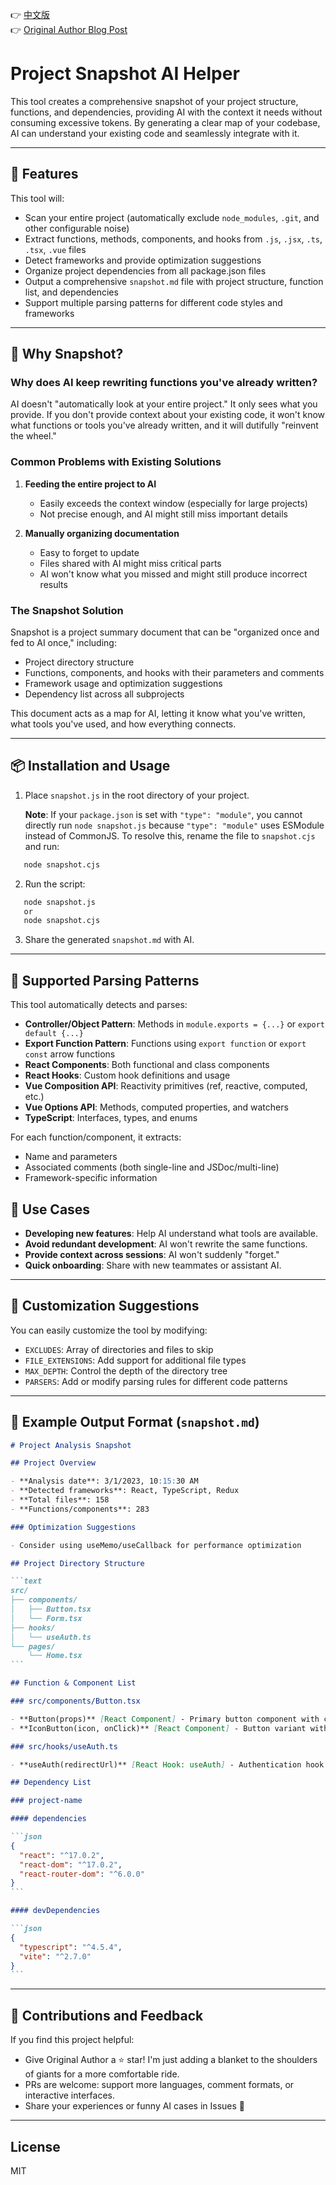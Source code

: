 👉 [中文版](./README.md)  
👉 [Original Author Blog Post](https://jackle.pro/articles/ai-rewrite-functions-snapshot-solution)

# Project Snapshot AI Helper

This tool creates a comprehensive snapshot of your project structure, functions, and dependencies, providing AI with the context it needs without consuming excessive tokens. By generating a clear map of your codebase, AI can understand your existing code and seamlessly integrate with it.

---

## 🚀 Features

This tool will:

- Scan your entire project (automatically exclude `node_modules`, `.git`, and other configurable noise)
- Extract functions, methods, components, and hooks from `.js`, `.jsx`, `.ts`, `.tsx`, `.vue` files
- Detect frameworks and provide optimization suggestions
- Organize project dependencies from all package.json files
- Output a comprehensive `snapshot.md` file with project structure, function list, and dependencies
- Support multiple parsing patterns for different code styles and frameworks

---

## 🤔 Why Snapshot?

### Why does AI keep rewriting functions you've already written?

AI doesn't "automatically look at your entire project." It only sees what you provide. If you don't provide context about your existing code, it won't know what functions or tools you've already written, and it will dutifully "reinvent the wheel."

### Common Problems with Existing Solutions

1. **Feeding the entire project to AI**

   - Easily exceeds the context window (especially for large projects)
   - Not precise enough, and AI might still miss important details

2. **Manually organizing documentation**
   - Easy to forget to update
   - Files shared with AI might miss critical parts
   - AI won't know what you missed and might still produce incorrect results

### The Snapshot Solution

Snapshot is a project summary document that can be "organized once and fed to AI once," including:

- Project directory structure
- Functions, components, and hooks with their parameters and comments
- Framework usage and optimization suggestions
- Dependency list across all subprojects

This document acts as a map for AI, letting it know what you've written, what tools you've used, and how everything connects.

---

## 📦 Installation and Usage

1. Place `snapshot.js` in the root directory of your project.

   **Note**: If your `package.json` is set with `"type": "module"`, you cannot directly run `node snapshot.js` because `"type": "module"` uses ESModule instead of CommonJS. To resolve this, rename the file to `snapshot.cjs` and run:

```bash
   node snapshot.cjs
```

2. Run the script:

```bash
   node snapshot.js
   or
   node snapshot.cjs
```

3. Share the generated `snapshot.md` with AI.

---

## 🧮 Supported Parsing Patterns

This tool automatically detects and parses:

- **Controller/Object Pattern**: Methods in `module.exports = {...}` or `export default {...}`
- **Export Function Pattern**: Functions using `export function` or `export const` arrow functions
- **React Components**: Both functional and class components
- **React Hooks**: Custom hook definitions and usage
- **Vue Composition API**: Reactivity primitives (ref, reactive, computed, etc.)
- **Vue Options API**: Methods, computed properties, and watchers
- **TypeScript**: Interfaces, types, and enums

For each function/component, it extracts:

- Name and parameters
- Associated comments (both single-line and JSDoc/multi-line)
- Framework-specific information

## 🧠 Use Cases

- **Developing new features**: Help AI understand what tools are available.
- **Avoid redundant development**: AI won't rewrite the same functions.
- **Provide context across sessions**: AI won't suddenly "forget."
- **Quick onboarding**: Share with new teammates or assistant AI.

---

## 🔧 Customization Suggestions

You can easily customize the tool by modifying:

- `EXCLUDES`: Array of directories and files to skip
- `FILE_EXTENSIONS`: Add support for additional file types
- `MAX_DEPTH`: Control the depth of the directory tree
- `PARSERS`: Add or modify parsing rules for different code patterns

---

## 📄 Example Output Format (`snapshot.md`)

````md
# Project Analysis Snapshot

## Project Overview

- **Analysis date**: 3/1/2023, 10:15:30 AM
- **Detected frameworks**: React, TypeScript, Redux
- **Total files**: 158
- **Functions/components**: 283

### Optimization Suggestions

- Consider using useMemo/useCallback for performance optimization

## Project Directory Structure

```text
src/
├── components/
│   ├── Button.tsx
│   └── Form.tsx
├── hooks/
│   └── useAuth.ts
└── pages/
    └── Home.tsx
```

## Function & Component List

### src/components/Button.tsx

- **Button(props)** [React Component] - Primary button component with customizable styles
- **IconButton(icon, onClick)** [React Component] - Button variant with icon support

### src/hooks/useAuth.ts

- **useAuth(redirectUrl)** [React Hook: useAuth] - Authentication hook that handles login states

## Dependency List

### project-name

#### dependencies

```json
{
  "react": "^17.0.2",
  "react-dom": "^17.0.2",
  "react-router-dom": "^6.0.0"
}
```

#### devDependencies

```json
{
  "typescript": "^4.5.4",
  "vite": "^2.7.0"
}
```
````

---

## 🙌 Contributions and Feedback

If you find this project helpful:

- Give Original Author a ⭐️ star! I'm just adding a blanket to the shoulders of giants for a more comfortable ride.
- PRs are welcome: support more languages, comment formats, or interactive interfaces.
- Share your experiences or funny AI cases in Issues 🤖

---

## License

MIT

